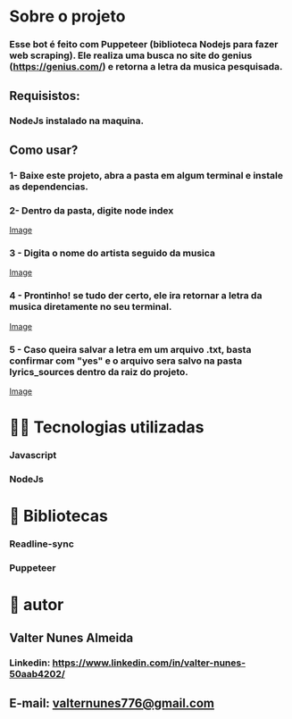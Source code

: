 # Sobre o projeto

### Esse bot é feito com Puppeteer (biblioteca Nodejs para fazer web scraping). Ele realiza uma busca no site do genius (https://genius.com/) e retorna a letra da musica pesquisada.

## Requisistos:

### NodeJs instalado na maquina.

## Como usar?

### 1- Baixe este projeto, abra a pasta em algum terminal e instale as dependencias.

### 2- Dentro da pasta, digite node index 

[Image](https://github.com/thevalter/bot_lyrics_music/tree/main/assets/readme/1.png)

### 3 - Digita o nome do artista seguido da musica

[Image](https://github.com/thevalter/bot_lyrics_music/tree/main/assets/readme/2.png)

### 4 - Prontinho! se tudo der certo, ele ira retornar a letra da musica diretamente no seu terminal.

[Image](https://github.com/thevalter/bot_lyrics_music/tree/main/assets/readme/3.png)

### 5 - Caso queira salvar a letra em um arquivo .txt, basta confirmar com "yes" e o arquivo sera salvo na pasta lyrics_sources dentro da raiz do projeto.

[Image](https://github.com/thevalter/bot_lyrics_music/tree/main/assets/readme/4.png)

# 👨‍💻 Tecnologias utilizadas

### Javascript
### NodeJs

# 📓 Bibliotecas

### Readline-sync
### Puppeteer

# 🧑 autor

## Valter Nunes Almeida

### Linkedin: https://www.linkedin.com/in/valter-nunes-50aab4202/

## E-mail: valternunes776@gmail.com